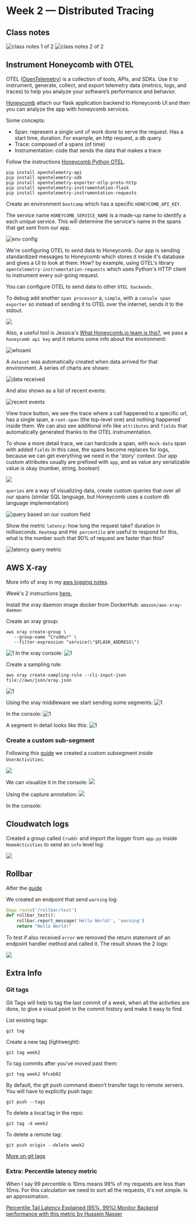 # Week 2 — Distributed Tracing

## Class notes 

![class notes 1 of 2](./assets/week2/live-lesson-1-2.png)
![class notes 2 of 2](./assets/week2/live-lesson-notes-2-2.png)

## Instrument Honeycomb with OTEL

OTEL ([OpenTelemetry](https://opentelemetry.io/)) is a collection of tools, APIs, and SDKs. Use it to instrument, generate, collect, and export telemetry data (metrics, logs, and traces) to help you analyze your software’s performance and behavior.

[Honeycomb](https://www.honeycomb.io/) attach our flask application backend to Honeycomb UI and then you can analyze the app with honeycomb services.

Some concepts:
- Span: represent a single unit of work done to serve the request. Has a start time, duration. For example, an http request, a db query.
- Trace: composed of a spans (of time)
- Instrumentation: code that sends the data that makes a trace

Follow the instructions [Honeycomb Python OTEL](https://docs.honeycomb.io/getting-data-in/opentelemetry/python/#install-packages).

```console
pip install opentelemetry-api
pip install opentelemetry-sdk
pip install opentelemetry-exporter-otlp-proto-http
pip install opentelemetry-instrumentation-flask
pip install opentelemetry-instrumentation-requests
```

Create an environment `bootcamp` which has a specific `HONEYCOMB_API_KEY`.

The service name `HONEYCOMB_SERVICE_NAME` is a made-up name to identify a each unique service. This will determine the service's name in the spans that get sent from our app.

![env config](./assets/week2/honeycomb_setup_envs.png)

We're configuring OTEL to send data to Honeycomb. Our app is sending standardized messages to Honeycomb which stores it inside it's database and gives a UI to look at them. How? by example, using OTEL's library `opentelemetry-instrumentation-requests` which uses Python's HTTP client to instrument every out-going request.

You can configure OTEL to send data to other `OTEL backends`.

To debug add another `span processor` a, `simple`, with a `console span exporter` so instead of sending it to OTEL over the internet, sends it to the stdout.

![](./assets/week2/honeycomb_debug_simple_processor.png)

Also, a  useful tool is Jessica's [What Honeycomb.io team is this?](https://honeycomb-whoami.glitch.me/), we pass a `honeycomb api key` and it returns some info about the environment:

![whoami](./assets/week2/honeycomb-whoami-glitch-tool.png)

A `dataset` was automatically created when data arrived for that environment. A series of charts are shown:

![data received](./assets/week2/honeycomb_span_charts.png)

And also shown as a list of recent events:

![recent events](./assets/week2/honeycomb_recent_span_events.png)

View trace button, we see the trace where a call happened to a specific url, has a single span, a `root-span` (the top-level one) and nothing happened inside them. We can also see additional info like `attributes` and `fields` that automatically generated thanks to the OTEL instrumentation.

To show a more detail trace, we can hardcode a span, with `mock-data` span with added `fields` In this case, the spans become replaces for logs, because we can get everything we need in the 'story' context. Our app custom attributes usually are prefixed with `app`, and as value any serializable value is okay (number, string, boolean)

![](./assets/week2/honeycomb-home-activities-mock-data.png)

`queries` are a way of visualizing data, create custom queries that over all our spans (similar SQL language, but Honeycomb uses a custom db language implementation)  

![query based on our custom field](./assets/week2/honeycomb_first_query.png)

Show the metric `latency`: how long the request take? duration in milliseconds. `Heatmap` and `P90 percentile` are useful to respond for this, what is the number such that 90% of request are faster than this?

![latency query metric](./assets/week2/honeycomb_queries_latency.png)

## AWS X-ray

More info of xray in my [aws logging notes](./notes/logging.md#aws-x-ray).

Week's 2 instructions [here.](https://github.com/omenking/aws-bootcamp-cruddur-2023/blob/week-2/journal/week2.md)

Install the xray daemon image docker from DockerHub:
`amazon/aws-xray-daemon`

Create an xray group:
```
aws xray create-group \
   --group-name "Cruddur" \
   --filter-expression "service(\"$FLASK_ADDRESS\")
```
![1](./assets/week2/xray-install.png)
In the xray console:
![1](./assets/week2/xray-group.png)

Create a sampling rule:

```
aws xray create-sampling-rule --cli-input-json file://aws/json/xray.json
```
![1](./assets/week2/xray-sampling.png)

Using the xray middleware we start sending some segments:
![1](./assets/week2/xray-send-trce.png)

In the console:
![1](./assets/week2/xray-console-traces.png)

A segment in detail looks like this:
![1](./assets/week2/xray-console-trace-detail.png)

### Create a custom sub-segment

Following this [guide](https://github.com/aws/aws-xray-sdk-python#start-a-custom-segmentsubsegment) we created a custom subsegment inside `UserActivities`:

![](./assets/week2/xray-subsegment.png)

We can visualize it in the console:
![](./assets/week2/xray-subsegment-.png)

Using the capture annotation:
![](./assets/week2/xray-subsegment-capture.png)

In the console:


## Cloudwatch logs

Created a group called `Cruddr` and import the logger from `app.py` inside `HomeActivities` to send an `info` level log:

![](./assets/week2/cloudwatch-logs.png)
## Rollbar

After the [guide]()

We created an endpoint that send `warning` log:

```python
@app.route('/rollbar/test')
def rollbar_test():
    rollbar.report_message('Hello World!', 'warning')
    return "Hello World!"
```

To test if also received `error` we removed the return statement of an endpoint handler method and called it. The result shows the 2 logs: 

![](./assets/week2/rollbar-console.png)
## Extra Info

### Git tags

Git Tags will help to tag the last commit of a week, when all the activities are done, to give a visual point in the commit history and make it easy to find.

List existing tags:

`git tag`

Create a new tag (lightweight):

`git tag week2`

To tag commits after you’ve moved past them:

`git tag week2 9fceb02`

By default, the git push command doesn’t transfer tags to remote servers. You will have to explicitly push tags:

`git push --tags`

To delete a local tag in the repo:

`git tag -d week2`

To delete a remote tag:

`git push origin --delete week2`

[More on git tags](https://git-scm.com/book/en/v2/Git-Basics-Tagging)

### Extra: Percentile latency metric
When I say 99 percentile is 10ms means 99% of my requests are less than 10ms. For this calculation we need to sort all the requests, it's not simple. Is an approximation.

[Percentile Tail Latency Explained (95%, 99%) Monitor Backend performance with this metric by Hussein Nasser](https://www.youtube.com/watch?v=3JdQOExKtUY)